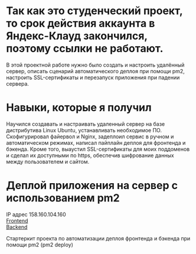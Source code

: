 # Так как это студенческий проект, то срок действия аккаунта в Яндекс-Клауд закончился, поэтому ссылки не работают.
В этой проектной работе нужно было создать и настроить удалённый сервер, описать сценарий автоматического деплоя при помощи pm2, настроить SSL-сертификаты и перезапуск приложения при падении сервера.

# Навыки, которые я получил
Научился создавать и настраивать удаленный сервер на базе дистрибутива Linux Ubuntu, устанавливать необходимое ПО. Скофигурировал файервол и Nginx, задеплоил сервис в ручном и автоматическом режимах, написал пайплайн деплоя для фронтенда и бэкенда. Кроме того, выаустил SSL-сертификаты для моих поддоменов и сделал их доступными по https, обеспечив шифрование данных между пользователем и сайтом. 

# Деплой приложения на сервер с использованием pm2  
IP адрес 158.160.104.160  
[Frontend](https://vladislav.student.nomoredomains.work)  
[Backend](https://api.vladislav.student.nomoredomains.work)  

Стартеркит проекта по автоматизации деплоя фронтенда и бэкенда при помощи pm2 (pm2 deploy)

